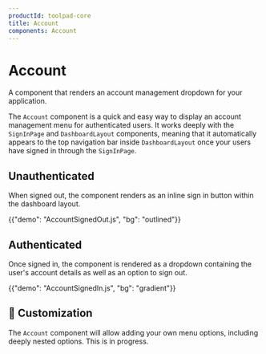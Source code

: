 ```yaml
---
productId: toolpad-core
title: Account
components: Account
---
```


# Account

<p class="description">A component that renders an account management dropdown for your application.</p>

The `Account` component is a quick and easy way to display an account management menu for authenticated users. It works deeply with the `SignInPage` and `DashboardLayout` components, meaning that it automatically appears to the top navigation bar inside `DashboardLayout` once your users have signed in through the `SignInPage`.

## Unauthenticated

When signed out, the component renders as an inline sign in button within the dashboard layout.

{{"demo": "AccountSignedOut.js", "bg": "outlined"}}

## Authenticated

Once signed in, the component is rendered as a dropdown containing the user's account details as well as an option to sign out.

{{"demo": "AccountSignedIn.js", "bg": "gradient"}}

## 🚧 Customization

The `Account` component will allow adding your own menu options, including deeply nested options. This is in progress.
